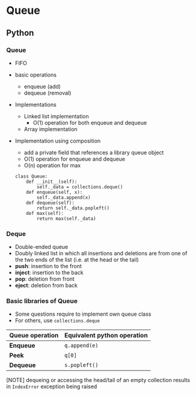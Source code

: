 # Queue
## Python
### Queue
- FIFO
- basic operations
    + enqueue (add)
    + dequeue (removal)
- Implementations
    + Linked list implementation
        - O(1) operation for both enqueue and dequeue
    + Array implementation


- Implementation using composition 
    + add a private field that references a library queue object
    + O(1) operation for enqueue and dequeue
    + O(n) operation for max
    ```
    class Queue:
        def __init__(self):
            self._data = collections.deque()
        def enqueue(self, x):
            self._data.append(x)
        def dequeue(self):
            return self._data.popleft()
        def max(self):
            return max(self._data)
    ```


### Deque
- Double-ended queue
- Doubly linked list in which all insertions and deletions are from one of the two ends of the list (i.e. at the head or the tail)
- **push**: insertion to the front
- **inject**: insertion to the back
- **pop**: deletion from front
- **eject**: deletion from back


### Basic libraries of Queue
- Some questions require to implement own queue class
- For others, use `collections.deque`

| Queue operation | Equivalent python operation |
|-----------------|-----------------------------|
| **Enqueue**     | `q.append(e)`               | 
| **Peek**        | `q[0]`                      |
| **Dequeue**     | `s.popleft()`               |

[NOTE] dequeing or accessing the head/tail of an empty collection results in `IndexError` exception being raised



